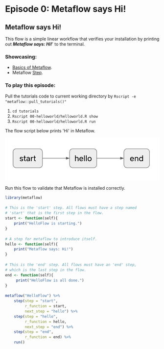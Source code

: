 # Episode 0:  Metaflow says Hi!

## Metaflow says Hi!

This flow is a simple linear workflow that verifies your installation by printing out _**Metaflow says: Hi!**_' to the terminal.

### Showcasing:

* [Basics of Metaflow](../../../metaflow/basics.md).
* Metaflow [Step](../../../metaflow/basics.md#linear).

### To play this episode:

Pull the tutorials code to current working directory by `Rscript -e "metaflow::pull_tutorials()"`

1. `cd tutorials`
2. `Rscript 00-helloworld/helloworld.R show`
3. `Rscript 00-helloworld/helloworld.R run`

The flow script below prints 'Hi' in Metaflow. 

![](../../../.gitbook/assets/screen-shot-2020-08-01-at-4.32.05-pm.png)

Run this flow to validate that Metaflow is installed correctly.

```r
library(metaflow)

# This is the 'start' step. All flows must have a step named 
# 'start' that is the first step in the flow.
start <- function(self){
    print("HelloFlow is starting.")
}

# A step for metaflow to introduce itself.
hello <- function(self){
    print("Metaflow says: Hi!") 
}

# This is the 'end' step. All flows must have an 'end' step, 
# which is the last step in the flow.
end <- function(self){
     print("HelloFlow is all done.")
}

metaflow("HelloFlow") %>%
    step(step = "start", 
         r_function = start, 
         next_step = "hello") %>%
    step(step = "hello", 
         r_function = hello,  
         next_step = "end") %>%
    step(step = "end", 
         r_function = end) %>% 
    run()
```

